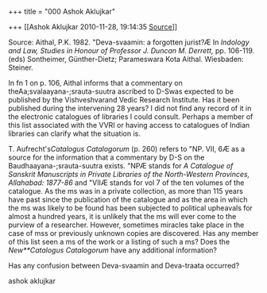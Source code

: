 +++
title = "000 Ashok Aklujkar"

+++
[[Ashok Aklujkar	2010-11-28, 19:14:35 [Source](https://groups.google.com/g/bvparishat/c/_r-SabdPyRM)]]



Source: Aithal, P.K. 1982. "Deva-svaamin: a forgotten jurist?Æ In *Indology and Law, Studies in Honour of Professor J. Duncan M. Derrett,* pp. 106-119. (eds) Sontheimer, Günther-Dietz; Parameswara Kota Aithal. Wiesbaden: Steiner.

  

In fn 1 on p. 106, Aithal informs that a commentary on theAa;svalaayana-;srauta-suutra ascribed to D-Swas expected to be published by the Vishveshvarand Vedic Research Institute. Has it been published during the intervening 28 years? I did not find any record of it in the electronic catalogues of libraries I could consult. Perhaps a member of this list associated with the VVRI or having access to catalogues of Indian libraries can clarify what the situation is.

  

T. Aufrecht's*Catalogus Catalogorum* (p. 260) refers to "NP. VII, 6Æ as a source for the information that a commentary by D-S on the Baudhaayana-;srauta-suutra exists. "NPÆ stands for *A Catalogue of Sanskrit Manuscripts in Private Libraries of the North-Western Provinces, Allahabad: 1877-86* and "VIIÆ stands for vol 7 of the ten volumes of the catalogue. As the ms was in a private collection, as more than 115 years have past since the publication of the catalogue and as the area in which the ms was likely to be found has been subjected to political upheavals for almost a hundred years, it is unlikely that the ms will ever come to the purview of a researcher. However, sometimes miracles take place in the case of mss or previously unknown copies are discovered. Has any member of this list seen a ms of the work or a listing of such a ms? Does the *New**Catalogus Catalogorum* have any additional information?

  

Has any confusion between Deva-svaamin and Deva-traata occurred?

  

ashok aklujkar

  


